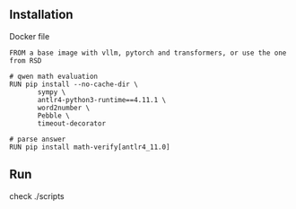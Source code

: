 ## Installation
Docker file
```
FROM a base image with vllm, pytorch and transformers, or use the one from RSD

# qwen math evaluation
RUN pip install --no-cache-dir \
       sympy \
       antlr4-python3-runtime==4.11.1 \
       word2number \
       Pebble \
       timeout-decorator

# parse answer
RUN pip install math-verify[antlr4_11.0]
```

## Run
check ./scripts